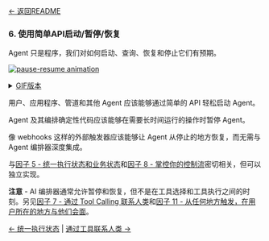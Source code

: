 [← 返回README](https://github.com/humanlayer/12-factor-agents/blob/main/README.md)

### 6. 使用简单API启动/暂停/恢复

Agent 只是程序，我们对如何启动、查询、恢复和停止它们有预期。

[![pause-resume animation](https://github.com/humanlayer/12-factor-agents/blob/main/img/165-pause-resume-animation.gif)](https://github.com/user-attachments/assets/feb1a425-cb96-4009-a133-8bd29480f21f)

<details>
<summary><a href="https://github.com/humanlayer/12-factor-agents/blob/main/img/165-pause-resume-animation.gif">GIF版本</a></summary>

![pause-resume animation](https://github.com/humanlayer/12-factor-agents/blob/main/img/165-pause-resume-animation.gif)]

</details>


用户、应用程序、管道和其他 Agent 应该能够通过简单的 API 轻松启动 Agent。

Agent 及其编排确定性代码应该能够在需要长时间运行的操作时暂停 Agent。

像 webhooks 这样的外部触发器应该能够让 Agent 从停止的地方恢复，而无需与 Agent 编排器深度集成。

与[因子 5 - 统一执行状态和业务状态](https://github.com/humanlayer/12-factor-agents/blob/main/content/factor-05-unify-execution-state.md)和[因子 8 - 掌控你的控制流](https://github.com/humanlayer/12-factor-agents/blob/main/content/factor-08-own-your-control-flow.md)密切相关，但可以独立实现。



**注意** - AI 编排器通常允许暂停和恢复，但不是在工具选择和工具执行之间的时刻。另见[因子 7 - 通过 Tool Calling 联系人类](https://github.com/humanlayer/12-factor-agents/blob/main/content/factor-07-contact-humans-with-tools.md)和[因子 11 - 从任何地方触发，在用户所在的地方与他们会面](https://github.com/humanlayer/12-factor-agents/blob/main/content/factor-11-trigger-from-anywhere.md)。

[← 统一执行状态](https://github.com/humanlayer/12-factor-agents/blob/main/content/factor-05-unify-execution-state.md) | [通过工具联系人类 →](https://github.com/humanlayer/12-factor-agents/blob/main/content/factor-07-contact-humans-with-tools.md)